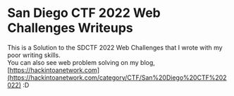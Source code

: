 # San Diego CTF 2022 Web Challenges Writeups

This is a Solution to the SDCTF 2022 Web Challenges that I wrote with my poor writing skills.</br>
You can also see web problem solving on my blog, [https://hackintoanetwork.com](https://hackintoanetwork.com/category/CTF/San%20Diego%20CTF%202022) :D </br>

